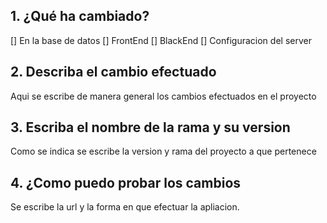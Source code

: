 ## 1. ¿Qué ha cambiado?
[] En la base de datos
[] FrontEnd
[] BlackEnd
[] Configuracion del server
## 2. Describa el cambio efectuado
Aqui se escribe de manera general los cambios efectuados en el proyecto

## 3. Escriba el nombre de la rama y su version

Como se indica se escribe la version y rama del proyecto a que pertenece

## 4. ¿Como puedo probar los cambios
Se escribe la url y la forma en que efectuar la apliacion.

